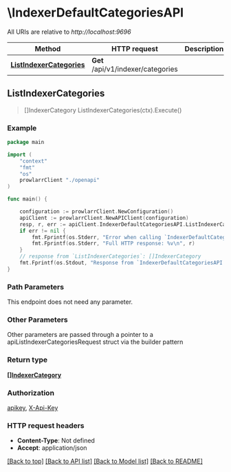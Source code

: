 # \IndexerDefaultCategoriesAPI

All URIs are relative to *http://localhost:9696*

Method | HTTP request | Description
------------- | ------------- | -------------
[**ListIndexerCategories**](IndexerDefaultCategoriesAPI.md#ListIndexerCategories) | **Get** /api/v1/indexer/categories | 



## ListIndexerCategories

> []IndexerCategory ListIndexerCategories(ctx).Execute()



### Example

```go
package main

import (
    "context"
    "fmt"
    "os"
    prowlarrClient "./openapi"
)

func main() {

    configuration := prowlarrClient.NewConfiguration()
    apiClient := prowlarrClient.NewAPIClient(configuration)
    resp, r, err := apiClient.IndexerDefaultCategoriesAPI.ListIndexerCategories(context.Background()).Execute()
    if err != nil {
        fmt.Fprintf(os.Stderr, "Error when calling `IndexerDefaultCategoriesAPI.ListIndexerCategories``: %v\n", err)
        fmt.Fprintf(os.Stderr, "Full HTTP response: %v\n", r)
    }
    // response from `ListIndexerCategories`: []IndexerCategory
    fmt.Fprintf(os.Stdout, "Response from `IndexerDefaultCategoriesAPI.ListIndexerCategories`: %v\n", resp)
}
```

### Path Parameters

This endpoint does not need any parameter.

### Other Parameters

Other parameters are passed through a pointer to a apiListIndexerCategoriesRequest struct via the builder pattern


### Return type

[**[]IndexerCategory**](IndexerCategory.md)

### Authorization

[apikey](../README.md#apikey), [X-Api-Key](../README.md#X-Api-Key)

### HTTP request headers

- **Content-Type**: Not defined
- **Accept**: application/json

[[Back to top]](#) [[Back to API list]](../README.md#documentation-for-api-endpoints)
[[Back to Model list]](../README.md#documentation-for-models)
[[Back to README]](../README.md)

